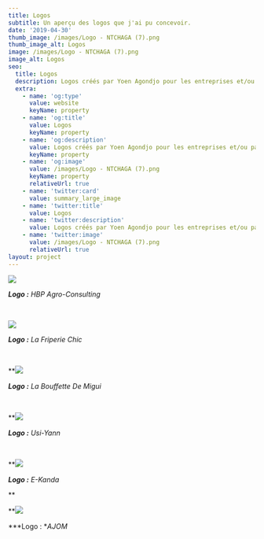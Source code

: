 ```yaml
---
title: Logos
subtitle: Un aperçu des logos que j'ai pu concevoir.
date: '2019-04-30'
thumb_image: /images/Logo - NTCHAGA (7).png
thumb_image_alt: Logos
image: /images/Logo - NTCHAGA (7).png
image_alt: Logos
seo:
  title: Logos
  description: Logos créés par Yoen Agondjo pour les entreprises et/ou particuliers.
  extra:
    - name: 'og:type'
      value: website
      keyName: property
    - name: 'og:title'
      value: Logos
      keyName: property
    - name: 'og:description'
      value: Logos créés par Yoen Agondjo pour les entreprises et/ou particuliers.
      keyName: property
    - name: 'og:image'
      value: /images/Logo - NTCHAGA (7).png
      keyName: property
      relativeUrl: true
    - name: 'twitter:card'
      value: summary_large_image
    - name: 'twitter:title'
      value: Logos
    - name: 'twitter:description'
      value: Logos créés par Yoen Agondjo pour les entreprises et/ou particuliers.
    - name: 'twitter:image'
      value: /images/Logo - NTCHAGA (7).png
      relativeUrl: true
layout: project
---
```

![](/images/Logo%20-%20HPB%20Agro%20Consulting.png)

***Logo :** HBP Agro-Consulting*

<br>

![](/images/Logo.png)

***Logo :** La Friperie Chic*

<br>

**![](/images/La%20bouffette%20de%20Migui-2.png)

***Logo :** La Bouffette De Migui*

<br>

**![](/images/USI-YANN+3.png)

***Logo :** Usi-Yann*

<br>

**![](/images/e-Kanda%20-%20Logo.png)

***Logo :** E-Kanda*

**

**![](/images/Association%20des%20Jeunes%20Originaires%20de%20Mouanda%20\(2\).png)

***Logo : **AJOM*
